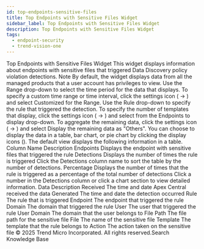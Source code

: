 ```yaml
---
id: top-endpoints-sensitive-files
title: Top Endpoints with Sensitive Files Widget
sidebar_label: Top Endpoints with Sensitive Files Widget
description: Top Endpoints with Sensitive Files Widget
tags:
  - endpoint-security
  - trend-vision-one
---
```


 Top Endpoints with Sensitive Files Widget This widget displays information about endpoints with sensitive files that triggered Data Discovery policy violation detections. Note By default, the widget displays data from all the managed products that a user account has privileges to view. Use the Range drop-down to select the time period for the data that displays. To specify a custom time range or time interval, click the settings icon ( → ) and select Customized for the Range. Use the Rule drop-down to specify the rule that triggered the detection. To specify the number of templates that display, click the settings icon ( → ) and select from the Endpoints to display drop-down. To aggregate the remaining data, click the settings icon ( → ) and select Display the remaining data as "Others". You can choose to display the data in a table, bar chart, or pie chart by clicking the display icons (). The default view displays the following information in a table. Column Name Description Endpoints Displays the endpoint with sensitive files that triggered the rule Detections Displays the number of times the rule is triggered Click the Detections column name to sort the table by the number of detections. Percentage Displays the number of times that the rule is triggered as a percentage of the total number of detections Click a number in the Detections column or click a chart section to view detailed information. Data Description Received The time and date Apex Central received the data Generated The time and date the detection occurred Rule The rule that is triggered Endpoint The endpoint that triggered the rule Domain The domain that triggered the rule User The user that triggered the rule User Domain The domain that the user belongs to File Path The file path for the sensitive file File The name of the sensitive file Template The template that the rule belongs to Action The action taken on the sensitive file © 2025 Trend Micro Incorporated. All rights reserved.Search Knowledge Base